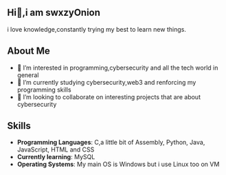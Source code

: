 ## Hi👋,i am swxzyOnion
i love knowledge,constantly trying my best to learn new things.

## About Me
- 👀 I’m interested in programming,cybersecurity and all the tech world in general
- 🌱 I’m currently studying cybersecurity,web3 and renforcing my programming skills
- 💞️ I’m looking to collaborate on interesting projects that are about cybersecurity

## Skills

- **Programming Languages**: C,a little bit of Assembly, Python, Java, JavaScript, HTML and CSS  
- **Currently learning**: MySQL 
- **Operating Systems**: My main OS is Windows but i use Linux too on VM



<!---
swxzyOnion/swxzyOnion is a ✨ special ✨ repository because its `README.md` (this file) appears on your GitHub profile.
You can click the Preview link to take a look at your changes.
--->
